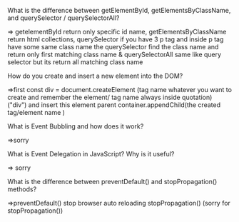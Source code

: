 What is the difference between getElementById, getElementsByClassName, and querySelector / querySelectorAll?

=> getelementById return only specific id name, getElementsByClassName return html collections, querySelector if you have 3 p tag and inside p tag have some same class name the querySelector find the class name and return only first matching class name & querySelectorAll same like query selector but its return all matching class name

How do you create and insert a new element into the DOM?

=>first const div =  document.createElement (tag name whatever you want to create and remember the element/ tag name always inside quotation) ("div") and insert this element parent container.appendChild(the created tag/element name )

What is Event Bubbling and how does it work?

=>sorry

What is Event Delegation in JavaScript? Why is it useful?

=> sorry

What is the difference between preventDefault() and stopPropagation() methods?

=>preventDefault()  stop browser auto reloading stopPropagation() (sorry for stopPropagation())

